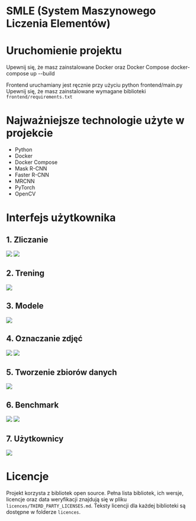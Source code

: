# SMLE (System Maszynowego Liczenia Elementów)

# Uruchomienie projektu
Upewnij się, że masz zainstalowane Docker oraz Docker Compose
docker-compose up --build 

Frontend uruchamiany jest ręcznie przy użyciu
python frontend/main.py
Upewnij się, że masz zainstalowane wymagane biblioteki `frontend/requirements.txt`

# Najważniejsze technologie użyte w projekcie

* Python
* Docker
* Docker Compose
* Mask R-CNN
* Faster R-CNN
* MRCNN
* PyTorch 
* OpenCV

# Interfejs użytkownika

## 1. Zliczanie
![](assets/detekcja_przed.png)
![](assets/detekcja_po.png)

## 2. Trening
![](assets/trening.png)

## 3. Modele
![](assets/modele.png)

## 4. Oznaczanie zdjęć
![](assets/oznaczanie.png)
![](assets/oznaczanie_skroty.png)

## 5. Tworzenie zbiorów danych
![](assets/zbior_danych.png)

## 6. Benchmark
![](assets/benchmark.png)
![](assets/benchmark_porownanie.png)

## 7. Użytkownicy
![](assets/uzytkownicy.png)



# Licencje

Projekt korzysta z bibliotek open source. Pełna lista bibliotek, ich wersje, licencje oraz data weryfikacji znajdują się w pliku `licences/THIRD_PARTY_LICENSES.md`. Teksty licencji dla każdej biblioteki są dostępne w folderze `licences`.